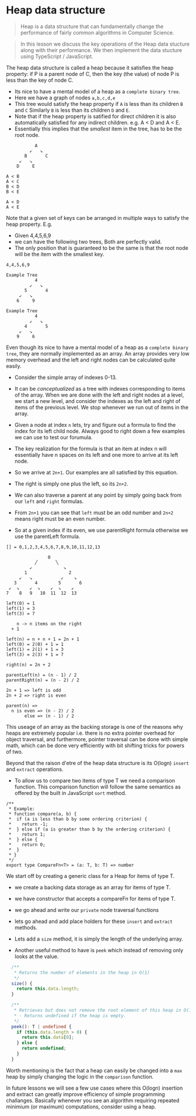 # Heap data structure
> Heap is a data structure that can fundamentally change the performance of fairly common algorithms in Computer Science.

> In this lesson we discuss the key operations of the Heap data stucture along with their performance. We then implement the data stucture using TypeScript / JavaScript.

The heap data structure is called a heap because it satisfies the heap property: if P is a parent node of C, then the key (the value) of node P is less than the key of node C.

* Its nice to have a mental model of a heap as a `complete binary tree`.
* Here we have a graph of nodes `a,b,c,d,e`
* This tree would satisfy the heap property if `A` is less than its children `B` and `C` Similarly `B` is less than its children `D` and `E`.
* Note that if the heap property is satified for direct children it is also automatically satisfied for any indirect children. e.g. A < D and A < E.
* Essentially this implies that the *smallest* item in the tree, has to be the root node.

```
           A
         ↙   ↘
       B       C
     ↙   ↘
    D     E

A < B
A < C
B < D
B < E

A < D
A < E
```

Note that a given set of keys can be arranged in multiple ways to satisfy the heap property. E.g.

* Given 4,4,5,6,9
* we can have the following two trees, Both are perfectly valid.
* The only position that is guaranteed to be the same is that the root node will be the item with the smallest key.
```
4,4,5,6,9

Example Tree
           4
         ↙   ↘
       5       4
     ↙   ↘
    6     9

Example Tree
           4
         ↙   ↘
       4       5
     ↙   ↘
    9     6
```

Even though its nice to have a mental model of a heap as a `complete binary tree`, they are normally implemented as an array. An array provides very low memory overhead and the left and right nodes can be calculated quite easily.

* Consider the simple array of indexes 0-13.
* It can be *conceptualized* as a tree with indexes corresponding to items of the array. When we are done with the left and right nodes at a level, we start a new level, and consider the indexes as the left and right of items of the previous level. We stop whenever we run out of items in the array.
* Given a node at index `n` lets, try and figure out a formula to find the index for its left child node. Always good to right down a few examples we can use to test our forumula.
* The key realization for the formula is that an item at index n will essentially have n spaces on its left and one more to arrive at its left node.
* So we arrive at `2n+1`. Our examples are all satisfied by this equation.
* The right is simply one plus the left, so its `2n+2`.

* We can also traverse a parent at any point by simply going back from our `left` and `right` formulas.
* From `2n+1` you can see that `left` must be an odd number and `2n+2`  means right must be an even number.
* So at a given index if its even, we use parentRight formula otherwise we use the parentLeft formula.

```
[] = 0,1,2,3,4,5,6,7,8,9,10,11,12,13

                0
           ╱       ╲
         ↙            ↘
       1                2
     ↙   ↘           ↙    ↘
   3       4        5       6
 ↙  ↘    ↙  ↘    ↙  ↘    ↙
7    8   9   10  11  12  13

left(0) = 1
left(1) = 3
left(3) = 7

    n -> n items on the right
  + 1

left(n) = n + n + 1 = 2n + 1
left(0) = 2(0) + 1 = 1
left(1) = 2(1) + 1 = 3
left(3) = 2(3) + 1 = 7

right(n) = 2n + 2

parentLeft(n) = (n - 1) / 2
parentRight(n) = (n - 2) / 2

2n + 1 => left is odd
2n + 2 => right is even

parent(n) =>
  n is even => (n - 2) / 2
       else => (n - 1) / 2
```

This useage of an array as the backing storage is one of the reasons why heaps are extremely popular i.e. there is no extra pointer overhead for object traversal, and furthermore, pointer traversal can be done with simple math, which can be done very efficiently with bit shifting tricks for powers of two.

Beyond that the raison d'etre of the heap data structure is its O(logn) `insert` and `extract` operations.

* To allow us to compare two items of type T we need a comparison function. This comparison function will follow the same semantics as offered by the built in JavaScript `sort` method.

```
/**
 * Example:
 * function compare(a, b) {
 *  if (a is less than b by some ordering criterion) {
 *    return -1;
 *  } else if (a is greater than b by the ordering criterion) {
 *    return 1;
 *  } else {
 *    return 0;
 *  }
 * }
 */
export type CompareFn<T> = (a: T, b: T) => number
```

We start off by creating a generic class for a Heap for items of type T.
* we create a backing data storage as an array for items of type T.
* we have constructor that accepts a compareFn for items of type T.
* we go ahead and write our `private` node traversal functions
* lets go ahead and add place holders for these `insert` and `extract` methods.











* Lets add a `size` method, it is simply the length of the underlying array.
* Another useful method to have is `peek` which instead of removing only looks at the value.

```ts
  /**
   * Returns the number of elements in the heap in O(1)
   */
  size() {
    return this.data.length;
  }

  /**
   * Retrieves but does not remove the root element of this heap in O(1)
   * - Returns undefined if the heap is empty.
   */
  peek(): T | undefined {
    if (this.data.length > 0) {
      return this.data[0];
    } else {
      return undefined;
    }
  }
```


Worth mentioning is the fact that a heap can easily be changed into a `max` heap by simply changing the logic in the `comparison` function.

In future lessons we will see a few use cases where this O(logn) insertion and extract can greatly improve efficiency of simple programming challanges. Basically whenever you see an algorithm requiring repeated minimium (or maximum) computations, consider using a heap.


